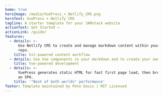 ```yaml
---
home: true
heroImage: /media/VuePress_+_Netlify_CMS.png
heroText: VuePress + Netlify CMS
tagline: A starter template for your JAMstack website
actionText: Get Started →
actionLink: /guide/
features:
  - details: >-
      Use Netlify CMS to create and manage markdown content within your Git
      repo.
    title: Git-powered content workflow
  - details: Use Vue components in your markdown and to create your own custom theme.
    title: Vue-powered development
  - details: >-
      VuePress generates static HTML for fast first page load, then browses as
      an SPA.
    title: '"Best of both worlds" performance'
footer: Template maintained by Pete Davis | MIT Licensed
---
```


